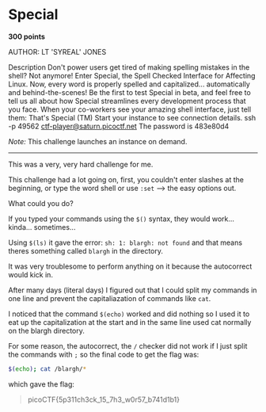 # Special

**300 points**

AUTHOR: LT 'SYREAL' JONES

Description
Don't power users get tired of making spelling mistakes in the shell? Not anymore! Enter Special, the Spell Checked Interface for Affecting Linux. Now, every word is properly spelled and capitalized... automatically and behind-the-scenes! Be the first to test Special in beta, and feel free to tell us all about how Special streamlines every development process that you face. When your co-workers see your amazing shell interface, just tell them: That's Special (TM)
Start your instance to see connection details.
ssh -p 49562 ctf-player@saturn.picoctf.net
The password is 483e80d4

*Note:* This challenge launches an instance on demand.

___

This was a very, very hard challenge for me.

This challenge had a lot going on, first, you couldn't enter slashes at the beginning, or type the word shell or use `:set` --> the easy options out.

What could you do?

If you typed your commands using the `$()` syntax, they would work... kinda... sometimes...

Using `$(ls)` it gave the error: `sh: 1: blargh: not found` and that means theres something called `blargh` in the directory.

It was very troublesome to perform anything on it because the autocorrect would kick in.

After many days (literal days) I figured out that I could split my commands in one line and prevent the capitaliazation of commands like `cat`.

I noticed that the command `$(echo)` worked and did nothing so I used it to eat up the capitalization at the start and in the same line used cat normally on the blargh directory.

For some reason, the autocorrect, the `/` checker did not work if I just split the commands with `;` so the final code to get the flag was:

```bash
$(echo); cat /blargh/*
```

which gave the flag:

> picoCTF{5p311ch3ck_15_7h3_w0r57_b741d1b1}
